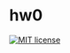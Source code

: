 # hw0

[![MIT license](https://img.shields.io/badge/license-MIT-blue.svg)](https://github.com//fp-homework/blob/master/hw0/LICENSE)
